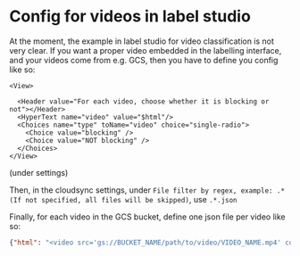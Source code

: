 # Config for videos in label studio

At the moment, the example in label studio for video classification is not very clear. If you want a proper video 
embedded in the labelling interface, and your videos come from e.g. GCS, then you have to define you config like so:

```
<View>
  
  <Header value="For each video, choose whether it is blocking or not"></Header>
  <HyperText name="video" value="$html"/>
  <Choices name="type" toName="video" choice="single-radio">
    <Choice value="blocking" />
    <Choice value="NOT blocking" />
  </Choices>
</View>

```

(under settings)

Then, in the cloudsync settings, under 
`File filter by regex, example: .* (If not specified, all files will be skipped)`, use `.*.json`

Finally, for each video in the GCS bucket, define one json file per video like so:
```json
{"html": "<video src='gs://BUCKET_NAME/path/to/video/VIDEO_NAME.mp4' controls>"}

```
